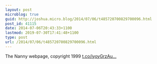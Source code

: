 ```yaml
---
layout: post
microblog: true
guid: http://joshua.micro.blog/2014/07/06/t485720700829700096.html
post_id: 41115
date: 2014-07-06T20:43:33+1100
lastmod: 2019-07-30T17:41:48+1100
type: post
url: /2014/07/06/t485720700829700096.html
---
```

The Nanny webpage, copyright 1999 [t.co/iyoyGrzAu...](http://t.co/iyoyGrzAu4)
